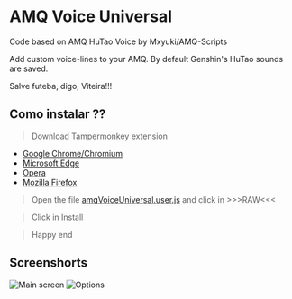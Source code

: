 # AMQ Voice Universal

Code based on AMQ HuTao Voice by Mxyuki/AMQ-Scripts

Add custom voice-lines to your AMQ. By default Genshin's HuTao sounds are saved.

Salve futeba, digo, Viteira!!!

## Como instalar ??

> Download Tampermonkey extension
- [Google Chrome/Chromium](https://chrome.google.com/webstore/detail/tampermonkey/dhdgffkkebhmkfjojejmpbldmpobfkfo?hl=pt)
- [Microsoft Edge](https://microsoftedge.microsoft.com/addons/detail/tampermonkey/iikmkjmpaadaobahmlepeloendndfphd)
- [Opera](https://addons.opera.com/pt-br/extensions/details/tampermonkey-beta/)
- [Mozilla Firefox](https://addons.mozilla.org/pt-BR/firefox/addon/tampermonkey/)

> Open the file [amqVoiceUniversal.user.js](https://github.com/43D/amqVoiceUniversal/blob/main/amqVoiceUniversal.user.js) and click in >>>RAW<<<

> Click in Install

> Happy end

## Screenshorts

![Main screen](https://media.discordapp.net/attachments/1027672464437805127/1071234490367742042/image.png)
![Options](https://media.discordapp.net/attachments/1027672464437805127/1071234536534446090/image.png)


